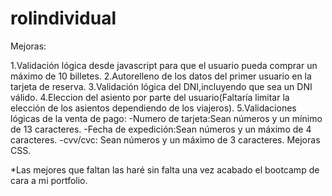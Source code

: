 # rolindividual

Mejoras:

1.Validación lógica desde javascript para que el usuario pueda comprar un máximo de 10 billetes.
2.Autorelleno de los datos del primer usuario en la tarjeta de reserva.
3.Validación lógica del DNI,incluyendo que sea un DNI válido.
4.Eleccion del asiento por parte del usuario(Faltaría limitar la elección de los asientos dependiendo de los viajeros).
5.Validaciones lógicas de la venta de pago:
-Numero de tarjeta:Sean números y un mínimo de 13 caracteres.
-Fecha de expedición:Sean números y un máximo de 4 caracteres.
-cvv/cvc: Sean números y un máximo de 3 caracteres.
Mejoras CSS.

*Las mejores que faltan las haré sin falta una vez acabado el bootcamp de cara a mi portfolio.
